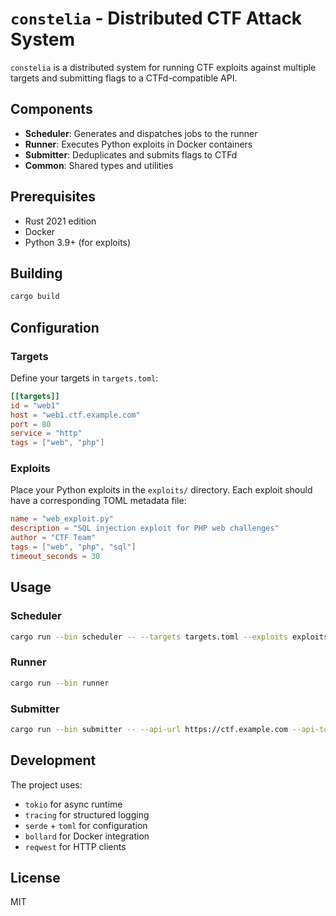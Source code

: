 # `constelia` - Distributed CTF Attack System

`constelia` is a distributed system for running CTF exploits against multiple targets and submitting flags to a CTFd-compatible API.

## Components

- **Scheduler**: Generates and dispatches jobs to the runner
- **Runner**: Executes Python exploits in Docker containers
- **Submitter**: Deduplicates and submits flags to CTFd
- **Common**: Shared types and utilities

## Prerequisites

- Rust 2021 edition
- Docker
- Python 3.9+ (for exploits)

## Building

```bash
cargo build
```

## Configuration

### Targets

Define your targets in `targets.toml`:

```toml
[[targets]]
id = "web1"
host = "web1.ctf.example.com"
port = 80
service = "http"
tags = ["web", "php"]
```

### Exploits

Place your Python exploits in the `exploits/` directory. Each exploit should have a corresponding TOML metadata file:

```toml
name = "web_exploit.py"
description = "SQL injection exploit for PHP web challenges"
author = "CTF Team"
tags = ["web", "php", "sql"]
timeout_seconds = 30
```

## Usage

### Scheduler

```bash
cargo run --bin scheduler -- --targets targets.toml --exploits exploits/
```

### Runner

```bash
cargo run --bin runner
```

### Submitter

```bash
cargo run --bin submitter -- --api-url https://ctf.example.com --api-token your-token
```

## Development

The project uses:
- `tokio` for async runtime
- `tracing` for structured logging
- `serde` + `toml` for configuration
- `bollard` for Docker integration
- `reqwest` for HTTP clients

## License

MIT 
